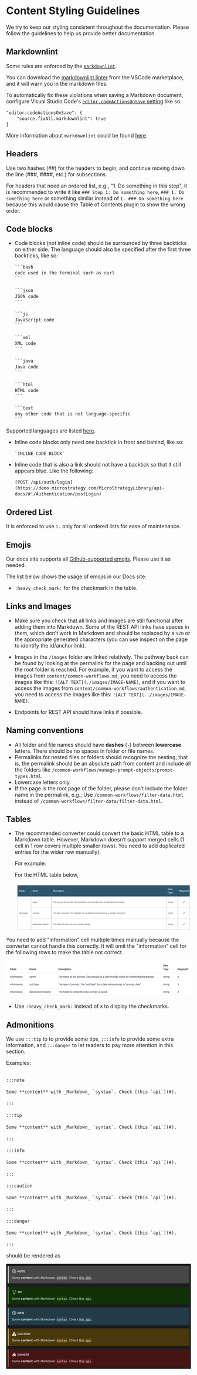 <!-- markdownlint-disable-file MD041 -->

# Content Styling Guidelines

We try to keep our styling consistent throughout the documentation. Please follow the guidelines to help us provide better documentation.

## Markdownlint

Some rules are enforced by the [`markdownlint`](../.markdownlint.yml).

You can download the [markdownlint linter](https://marketplace.visualstudio.com/items?itemName=DavidAnson.vscode-markdownlint) from the VSCode marketplace, and it will warn you in the markdown files.

To automatically fix these violations when saving a Markdown document, configure Visual Studio Code's [`editor.codeActionsOnSave` setting](https://code.visualstudio.com/docs/getstarted/settings) like so:

```text
"editor.codeActionsOnSave": {
    "source.fixAll.markdownlint": true
}
```

More information about `markdownlint` could be found [here](https://github.com/DavidAnson/markdownlint#rules--aliases).

## Headers

Use two hashes (##) for the headers to begin, and continue moving down the line (###, ####, etc.) for subsections.

For headers that need an ordered list, e.g., "1. Do something in this step", it is recommended to write it like `### Step 1: Do something here`, `### 1. Do something here` or something similar instead of `1. ### Do something here` because this would cause the Table of Contents plugin to show the wrong order.

## Code blocks

- Code blocks (not inline code) should be surrounded by three backticks on either side. The language should also be specified after the first three backticks, like so:

  ````text
  ```bash
  code used in the terminal such as curl
  ```

  ```json
  JSON code
  ```

  ```js
  JavaScript code
  ```

  ```xml
  XML code
  ```

  ```java
  Java code
  ```

  ```html
  HTML code
  ```

  ```text
  any other code that is not language-specific
  ```
  ````

Supported languages are listed [here](https://prismjs.com/#languages-list).

- Inline code blocks only need one backtick in front and behind, like so:

  ```text
  `INLINE CODE BLOCK`
  ```

- Inline code that is also a link should not have a backtick so that it still appears blue. Like the following:

  ```text
  [POST /api/auth/login](https://demo.microstrategy.com/MicroStrategyLibrary/api-docs/#!/Authentication/postLogin)
  ```

## Ordered List

It is enforced to use `1.` only for all ordered lists for ease of maintenance.

## Emojis

Our docs site supports all [Github-supported emojis](https://github.com/ikatyang/emoji-cheat-sheet/blob/master/README.md). Please use it as needed.

The list below shows the usage of emojis in our Docs site:

- `:heavy_check_mark:` for the checkmark in the table.

## Links and Images

- Make sure you check that all links and images are still functional after adding them into Markdown. Some of the REST API links have spaces in them, which don’t work in Markdown and should be replaced by a `%20` or the appropriate generated characters (you can use inspect on the page to identify the id/anchor link).

- Images in the `/images` folder are linked relatively. The pathway back can be found by looking at the permalink for the page and backing out until the root folder is reached. For example, if you want to access the images from `content/common-workflows.md`, you need to access the images like this: `![ALT TEXT](./images/IMAGE-NAME)`, and if you want to access the images from `content/common-workflows/authentication.md`, you need to access the images like this: `![ALT TEXT](../images/IMAGE-NAME)`.

- Endpoints for REST API should have links if possible.

## Naming conventions

- All folder and file names should have **dashes** (`-`) between **lowercase** letters. There should be no spaces in folder or file names.
- Permalinks for nested files or folders should recognize the nesting; that is, the permalink should be an absolute path from content and include all the folders like `/common-workflows/manage-prompt-objects/prompt-types.html`.
- Lowercase letters only.
- If the page is the root page of the folder, please don’t include the folder name in the permalink, e.g., Use `/common-workflows/filter-data.html` instead of `/common-workflows/filter-data/filter-data.html`.

## Tables

- The recommended converter could convert the basic HTML table to a Markdown table. However, Markdown doesn’t support merged cells (1 cell in 1 row covers multiple smaller rows). You need to add duplicated entries for the wider row manually).

  For example:

  For the HTML table below,

  ![original table example](../docs/images/original_table_example.png)

You need to add "information" cell multiple times manually because the converter cannot handle this correctly. It will omit the "information" cell for the following rows to make the table not correct.

![markdown table example](../docs/images/markdown_table_example.png)

- Use `:heavy_check_mark:` instead of `X` to display the checkmarks.

## Admonitions

We use `:::tip` to to provide some tips, `:::info` to provide some extra information, and `:::danger` to let readers to pay more attention in this section.

Examples:

```text

:::note

Some **content** with _Markdown_ `syntax`. Check [this `api`](#).

:::

:::tip

Some **content** with _Markdown_ `syntax`. Check [this `api`](#).

:::

:::info

Some **content** with _Markdown_ `syntax`. Check [this `api`](#).

:::

:::caution

Some **content** with _Markdown_ `syntax`. Check [this `api`](#).

:::

:::danger

Some **content** with _Markdown_ `syntax`. Check [this `api`](#).

:::

```

should be rendered as

![Admonitions](../docs/images/admonitions.png)
